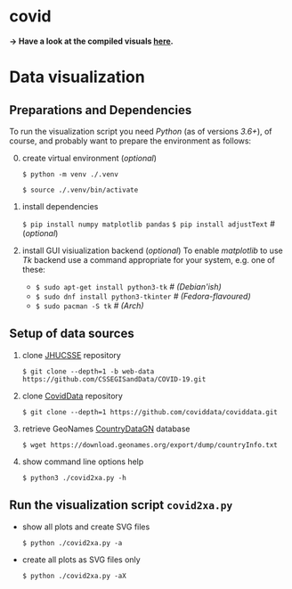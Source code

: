 # covid

**→ Have a look at the compiled visuals [here](https://xax.github.io/covid/).**


# Data visualization


## Preparations and Dependencies

To run the visualization script you need *Python* (as of versions *3.6+*), of course, and probably want to prepare the environment as follows:

0. create virtual environment (*optional*)

    `$ python -m venv ./.venv`

    `$ source ./.venv/bin/activate`

1. install dependencies

    `$ pip install numpy matplotlib pandas`
    `$ pip install adjustText`  *#* (*optional*)
    
2. install GUI visiualization backend (*optional*)
   To enable *matplotlib* to use *Tk* backend use a command appropriate for your system, e.g. one of these:
    - `$ sudo apt-get install python3-tk`  *# (Debian'ish)*
    - `$ sudo dnf install python3-tkinter` *# (Fedora-flavoured)*
    - `$ sudo pacman -S tk`                *# (Arch)*


## Setup of data sources

1. clone [JHUCSSE] repository

    `$ git clone --depth=1 -b web-data https://github.com/CSSEGISandData/COVID-19.git`

2. clone [CovidData] repository

    `$ git clone --depth=1 https://github.com/coviddata/coviddata.git`

3. retrieve GeoNames [CountryDataGN] database

    `$ wget https://download.geonames.org/export/dump/countryInfo.txt`

9. show command line options help

    `$ python3 ./covid2xa.py -h`


## Run the visualization script `covid2xa.py`

- show all plots and create SVG files

    `$ python ./covid2xa.py -a`

- create all plots as SVG files only

    `$ python ./covid2xa.py -aX`


[JHUCSSE]: https://github.com/CSSEGISandData/COVID-19 "2019 Novel Coronavirus COVID-19 (2019-nCoV) Data Repository by Johns Hopkins CSSE"
[CovidData]: https://github.com/coviddata/coviddata "CovidData, preprocessed JHU CSSE and New York Times data"
[NYTData]: https://github.com/nytimes/covid-19-data "New York Times Covid-19 US states data"

[GeoNames]: http://www.geonames.org/ "GeoNames"
[CountryDataGN]: https://download.geonames.org/export/dump/countryInfo.txt "GeoNames country data"

[CC-by-4.0]: https://creativecommons.org/licenses/by/4.0/ "Creative Commons Attribution 4.0 License"
[JHU-TOS]: https://github.com/CSSEGISandData/COVID-19/blob/master/README.md "Terms of use"
[NYT-TOS]: https://github.com/nytimes/covid-19-data#license-and-attribution "License and Attribution"
